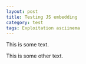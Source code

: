 ```yaml
---
layout: post
title: Testing JS embedding
category: test
tags: Exploitation asciinema
---
```


<p>This is some text.</p>
<script type="text/javascript" src="https://asciinema.org/a/14.js" id="asciicast-14" data-speed="15" async></script>
<p>This is some other text.</p>